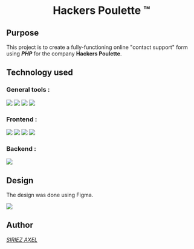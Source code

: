 <h1 align=center>Hackers Poulette ™</h1>
<h2>Purpose</h2>

This project is to create a fully-functioning online "contact support" form using ***PHP*** for the company **Hackers Poulette**.

<h2>
  Technology used
</h2>
<h3>General tools :</h3>
<p>
<img src="https://img.shields.io/badge/GitHub-100000?style=for-the-badge&logo=github&logoColor=white">
<img src="https://img.shields.io/badge/GIT-E44C30?style=for-the-badge&logo=git&logoColor=white">
<img src="https://img.shields.io/badge/GitKraken-179287?style=for-the-badge&logo=GitKraken&logoColor=white">
<img src="https://img.shields.io/badge/Figma-F24E1E?style=for-the-badge&logo=figma&logoColor=white">
</p>

<h3>Frontend :</h3>
<p>
<img src="https://img.shields.io/badge/HTML5-E34F26?style=for-the-badge&logo=html5&logoColor=white">
<img src="https://img.shields.io/badge/CSS3-1572B6?style=for-the-badge&logo=css3&logoColor=white">
<img src="https://img.shields.io/badge/Sass-CC6699?style=for-the-badge&logo=sass&logoColor=white">
<img src="https://img.shields.io/badge/Tailwind_CSS-38B2AC?style=for-the-badge&logo=tailwind-css&logoColor=white">
</p>

<h3>Backend :</h3>
<p>
<img src="https://img.shields.io/badge/PHP-777BB4?style=for-the-badge&logo=php&logoColor=white">
</p>

<h2>
  Design
</h2>

The design was done using Figma.


[<img src="https://user-images.githubusercontent.com/98603007/165770838-c70cd6ad-d1fe-4ad9-8974-d391bca8bf0a.png">](https://www.figma.com/file/TQdEkTqRIbkQO4DdQc25fq/Hackers-Poulette-project?node-id=0%3A1)


<h2>
  Author
</h2>

[*SIRIEZ AXEL*](https://github.com/SIRIEZ-Axel)
